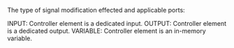 The type of signal modification effected and applicable ports:

INPUT: Controller element is a dedicated input.
OUTPUT: Controller element is a dedicated output.
VARIABLE: Controller element is an in-memory variable.
